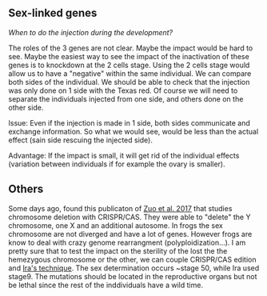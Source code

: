 ## Sex-linked genes

*When to do the injection during the development?*

The roles of the 3 genes are not clear. Maybe the impact would be hard to see. Maybe the easiest way to see the impact of the inactivation of these genes is to knockdown at the 2 cells stage. Using the 2 cells stage would allow us to have a "negative" within the same individual. We can compare both sides of the individual. We should be able to check that the injection was only done on 1 side with the Texas red. Of course we will need to separate the individuals injected from one side, and others done on the other side. 

Issue: Even if the injection is made in 1 side, both sides communicate and exchange information. So what we would see, would be less than the actual effect (sain side rescuing the injected side).

Advantage: If the impact is small, it will get rid of the individual effects (variation between individuals if for example the ovary is smaller). 

## Others

Some days ago, found this publicaton of [Zuo et al. 2017](https://genomebiology.biomedcentral.com/articles/10.1186/s13059-017-1354-4) that studies chromosome deletion with CRISPR/CAS. They were able to "delete" the Y chromosome, one X and an additional autosome. In frogs the sex chromosome are not diverged and have a lot of genes. However frogs are know to deal with crazy genome rearrangment (polyploidization...). I am pretty sure that to test the impact on the sterility of the lost the the hemezygous chromosome or the other, we can couple CRISPR/CAS edition and [Ira's technique](http://dev.biologists.org/content/143/15/2868). The sex determination occurs ~stage 50, while Ira used stage9. The mutations should be located in the reproductive organs but not be lethal since the rest of the inddividuals have a wild time.
